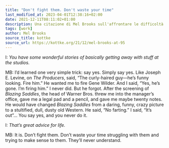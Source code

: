 ```yaml
---
title: "Don't fight them. Don't waste your time"
last_modified_at: 2023-04-01T12:38:16+02:00
date: 2021-12-11T08:11:02+01:00
description: Una citazione di Mel Brooks sull'affrontare le difficoltà sul lavoro.
tags: [work]
author: Mel Brooks
source_title: kottke
source_url: https://kottke.org/21/12/mel-brooks-at-95
---
```


I: _You have some wonderful stories of basically getting away with stuff at the studios._

MB: I’d learned one very simple trick: say yes. Simply say yes. Like Joseph E. Levine, on _The Producers_, said, “The curly-haired guy—he’s funny looking. Fire him.” He wanted me to fire Gene Wilder. And I said, “Yes, he’s gone. I’m firing him.” I never did. But he forgot. After the screening of _Blazing Saddles_, the head of Warner Bros. threw me into the manager’s office, gave me a legal pad and a pencil, and gave me maybe twenty notes. He would have changed _Blazing Saddles_ from a daring, funny, crazy picture to a stultified, dull, dusty old Western. He said, “No farting.” I said, “It’s out”… You say yes, and you never do it.

I: _That’s great advice for life._

MB: It is. Don’t fight them. Don’t waste your time struggling with them and trying to make sense to them. They’ll never understand.
